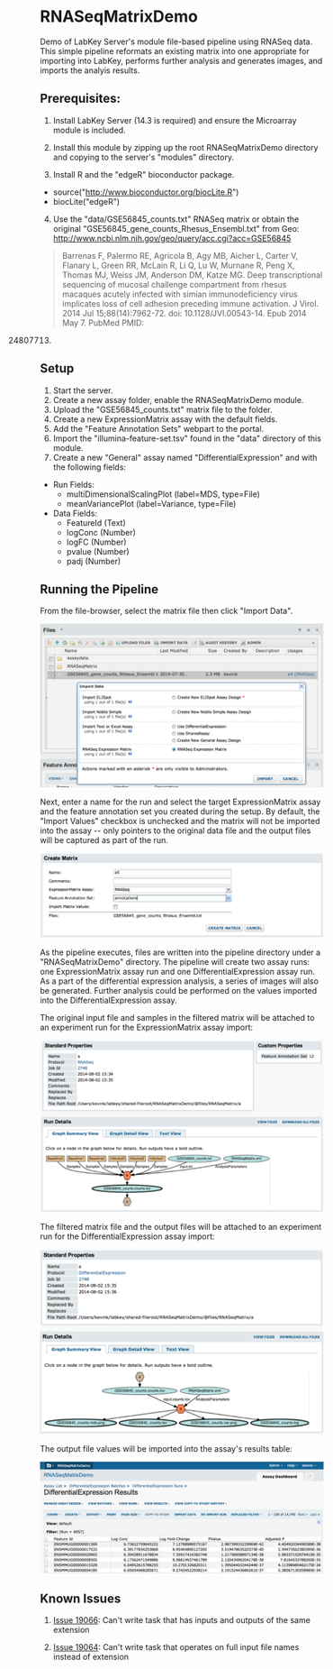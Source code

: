 RNASeqMatrixDemo
================

Demo of LabKey Server's module file-based pipeline using RNASeq data.  This simple pipeline reformats an existing matrix into one appropriate for importing into LabKey, performs further analysis and generates images, and imports the analyis results.

Prerequisites:
---------------

1. Install LabKey Server (14.3 is required) and ensure the Microarray module is included.

2. Install this module by zipping up the root RNASeqMatrixDemo directory and copying to the server's "modules" directory.

3. Install R and the "edgeR" bioconductor package.
  - source("http://www.bioconductor.org/biocLite.R")
  - biocLite("edgeR")

4. Use the "data/GSE56845_counts.txt" RNASeq matrix or obtain the original "GSE56845_gene_counts_Rhesus_Ensembl.txt" from Geo:
http://www.ncbi.nlm.nih.gov/geo/query/acc.cgi?acc=GSE56845

> Barrenas F, Palermo RE, Agricola B, Agy MB, Aicher L, Carter V, Flanary L,
Green RR, McLain R, Li Q, Lu W, Murnane R, Peng X, Thomas MJ, Weiss JM, Anderson 
DM, Katze MG. Deep transcriptional sequencing of mucosal challenge compartment
from rhesus macaques acutely infected with simian immunodeficiency virus
implicates loss of cell adhesion preceding immune activation. J Virol. 2014 Jul
15;88(14):7962-72. doi: 10.1128/JVI.00543-14. Epub 2014 May 7. PubMed PMID:
24807713.



Setup
-----

1. Start the server.
2. Create a new assay folder, enable the RNASeqMatrixDemo module.
3. Upload the "GSE56845_counts.txt" matrix file to the folder.
3. Create a new ExpressionMatrix assay with the default fields.
4. Add the "Feature Annotation Sets" webpart to the portal.
5. Import the "illumina-feature-set.tsv" found in the "data" directory of this module.
4. Create a new "General" assay named "DifferentialExpression" and with the following fields:
  * Run Fields:
    - multiDimensionalScalingPlot (label=MDS, type=File)
    - meanVariancePlot (label=Variance, type=File)
  * Data Fields:
    - FeatureId (Text)
    - logConc (Number)
    - logFC (Number)
    - pvalue (Number)
    - padj (Number)


Running the Pipeline
--------------------

From the file-browser, select the matrix file then click "Import Data".

<img src="https://raw.githubusercontent.com/LabKey/RNASeqMatrixDemo/master/docs/img/import-data.png"/>

Next, enter a name for the run and select the target ExpressionMatrix assay and the feature annotation set you created during the setup.  By default, the "Import Values" checkbox is unchecked and the matrix will not be imported into the assay -- only pointers to the original data file and the output files will be captured as part of the run.

<img src="https://raw.githubusercontent.com/LabKey/RNASeqMatrixDemo/master/docs/img/create-matrix-form.png"/>

As the pipeline executes, files are written into the pipeline directory under a "RNASeqMatrixDemo" directory.  The pipeline will create two assay runs: one ExpressionMatrix assay run and one DifferentialExpression assay run.  As a part of the differential expression analysis, a series of images will also be generated.  Further analysis could be performed on the values imported into the DifferentialExpression assay.

The original input file and samples in the filtered matrix will be attached to an experiment run for the ExpressionMatrix assay import:

<img src="https://raw.githubusercontent.com/LabKey/RNASeqMatrixDemo/master/docs/img/matrix-exp-run.png" />

The filtered matrix file and the output files will be attached to an experiment run for the DifferentialExpression assay import:

<img src="https://raw.githubusercontent.com/LabKey/RNASeqMatrixDemo/master/docs/img/diff-expr-exp-run.png"/>

The output file values will be imported into the assay's results table:

<img src="https://raw.githubusercontent.com/LabKey/RNASeqMatrixDemo/master/docs/img/diff-expr-assay-run.png"/>


Known Issues
------------

1. [Issue 19066](https://www.labkey.org/issues/home/Developer/issues/details.view?issueId=19066): Can't write task that has inputs and outputs of the same extension

2. [Issue 19064](https://www.labkey.org/issues/home/Developer/issues/details.view?issueId=19064): Can't write task that operates on full input file names instead of extension



